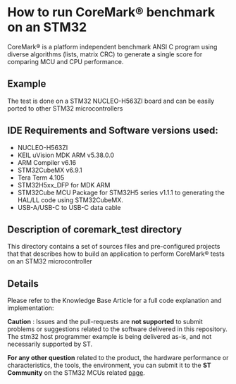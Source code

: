 # How to run CoreMark® benchmark on an STM32
CoreMark® is a platform independent benchmark ANSI C program using diverse algorithms (lists, matrix CRC) to generate a single score for comparing MCU and CPU performance.

## Example
The test is done on a STM32 NUCLEO-H563ZI board and can be easily ported to other STM32 microcontrollers

## IDE Requirements and Software versions used:
-   NUCLEO-H563ZI
-	KEIL uVision MDK ARM v5.38.0.0
-	ARM Compiler v6.16
-	STM32CubeMX v6.9.1 
-	Tera Term 4.105 
-	STM32H5xx_DFP for MDK ARM
-	STM32Cube MCU Package for STM32H5 series  v1.1.1 to generating the HAL/LL code using STM32CubeMX.
-   USB-A/USB-C to USB-C data cable


## Description of coremark_test directory
This directory contains a set of sources files and pre-configured projects that that describes how to build an application to perform CoreMark® tests on an STM32 microcontroller


## Details
Please refer to the Knowledge Base Article for a full code explanation and implementation: 

**Caution** : Issues and the pull-requests are **not supported** to submit problems or suggestions related to the software delivered in this repository. The stm32 host programmer example is being delivered as-is, and not necessarily supported by ST.

**For any other question** related to the product, the hardware performance or characteristics, the tools, the environment, you can submit it to the **ST Community** on the STM32 MCUs related [page](https://community.st.com/s/topic/0TO0X000000BSqSWAW/stm32-mcus).
